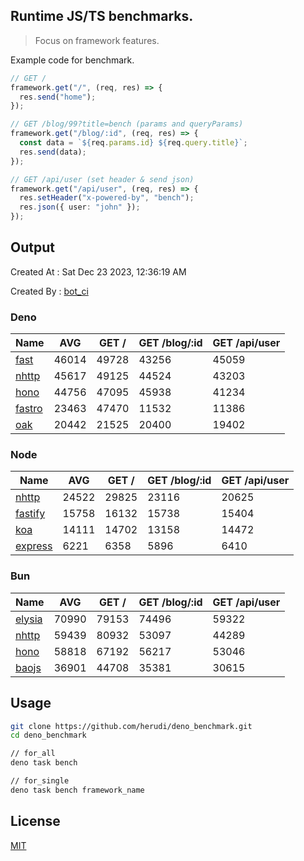 ## Runtime JS/TS benchmarks.

> Focus on framework features.

Example code for benchmark.
```ts
// GET /
framework.get("/", (req, res) => {
  res.send("home");
});

// GET /blog/99?title=bench (params and queryParams)
framework.get("/blog/:id", (req, res) => {
  const data = `${req.params.id} ${req.query.title}`;
  res.send(data);
});

// GET /api/user (set header & send json)
framework.get("/api/user", (req, res) => {
  res.setHeader("x-powered-by", "bench");
  res.json({ user: "john" });
});
```

## Output
Created At : Sat Dec 23 2023, 12:36:19 AM

Created By : [bot_ci](https://github.com/herudi/deno_benchmarks/commits?author=github-actions%5Bbot%5D)


### Deno
|Name|AVG|GET /|GET /blog/:id|GET /api/user|
|----|----|----|----|----|
|[fast](https://github.com/danteissaias/fast)|46014|49728|43256|45059|
|[nhttp](https://github.com/nhttp/nhttp)|45617|49125|44524|43203|
|[hono](https://github.com/honojs/hono)|44756|47095|45938|41234|
|[fastro](https://github.com/fastrodev/fastro)|23463|47470|11532|11386|
|[oak](https://github.com/oakserver/oak)|20442|21525|20400|19402|
  


### Node
|Name|AVG|GET /|GET /blog/:id|GET /api/user|
|----|----|----|----|----|
|[nhttp](https://github.com/nhttp/nhttp)|24522|29825|23116|20625|
|[fastify](https://github.com/fastify/fastify)|15758|16132|15738|15404|
|[koa](https://github.com/koajs/koa)|14111|14702|13158|14472|
|[express](https://github.com/expressjs/express)|6221|6358|5896|6410|
  


### Bun
|Name|AVG|GET /|GET /blog/:id|GET /api/user|
|----|----|----|----|----|
|[elysia](https://github.com/elysiajs/elysia)|70990|79153|74496|59322|
|[nhttp](https://github.com/nhttp/nhttp)|59439|80932|53097|44289|
|[hono](https://github.com/honojs/hono)|58818|67192|56217|53046|
|[baojs](https://github.com/mattreid1/baojs)|36901|44708|35381|30615|
  



## Usage

```bash
git clone https://github.com/herudi/deno_benchmark.git
cd deno_benchmark

// for_all
deno task bench

// for_single
deno task bench framework_name
```

## License

[MIT](LICENSE)

